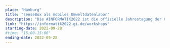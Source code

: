 ```yaml
---
place: "Hamburg"
title: "senseBox als mobiles Umweltdatenlabor"
description: "Die #INFORMATIK2022 ist die offizielle Jahrestagung der Gesellschaft für Informatik e.V. (GI), der größten Vereinigung der Informatikerinnen und Informatiker im deutschsprachigen Raum und wird jährlich an wechselnden Orten veranstaltet. Die 52. Jahrestagung INFORMATIK 2022 findet vom 26. bis 30.09.2022 in Hamburg als Präsenzveranstaltung statt. Wir sind einem senseBox Workshop vor Ort und zeigen das Potential der senseBox als mobiles Umweltdatenlabor"
link: "https://informatik2022.gi.de/workshops"
starting-date: 2022-09-28
#time: "15:00-15:00"
ending-date: 2022-09-28
---
```

